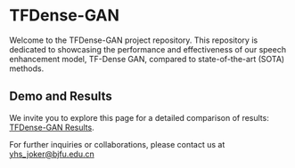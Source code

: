 # TFDense-GAN

Welcome to the TFDense-GAN project repository. This repository is dedicated to showcasing the performance and effectiveness of our speech enhancement model, TF-Dense GAN, compared to state-of-the-art (SOTA) methods.

## Demo and Results

We invite you to explore this page for a detailed comparison of results: [TFDense-GAN Results](https://zjx2857.github.io/TFDense-GAN/).

For further inquiries or collaborations, please contact us at yhs_joker@bjfu.edu.cn
